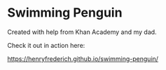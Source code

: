 # Swimming Penguin

Created with help from Khan Academy and my dad.

Check it out in action here:

https://henryfrederich.github.io/swimming-penguin/

